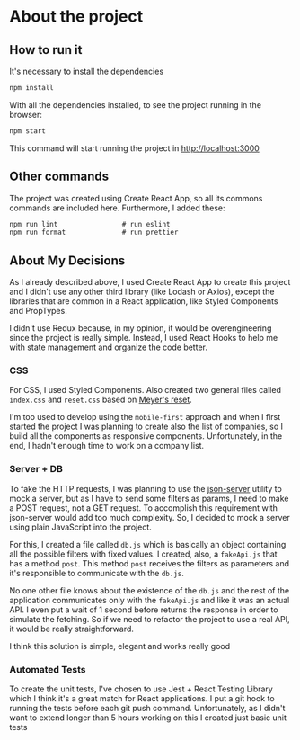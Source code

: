 # About the project

## How to run it

It's necessary to install the dependencies

```javascript
npm install
```

With all the dependencies installed, to see the project running in the browser:

```javascript
npm start
```

This command will start running the project in [http://localhost:3000](http://localhost:3000)

## Other commands

The project was created using Create React App, so all its commons commands are included here. Furthermore, I added these:

```javascript
npm run lint                # run eslint
npm run format              # run prettier
```

## About My Decisions

As I already described above, I used Create React App to create this project and I didn't use any other third library (like Lodash or Axios), except the libraries that are common in a React application, like Styled Components and PropTypes.

I didn't use Redux because, in my opinion, it would be overengineering since the project is really simple. Instead, I used React Hooks to help me with state management and organize the code better.

### CSS

For CSS, I used Styled Components. Also created two general files called `index.css` and `reset.css` based on [Meyer's reset](http://meyerweb.com/eric/tools/css/reset/).

I'm too used to develop using the `mobile-first` approach and when I first started the project I was planning to create also the list of companies, so I build all the components as responsive components. Unfortunately, in the end, I hadn't enough time to work on a company list.

### Server + DB

To fake the HTTP requests, I was planning to use the [json-server](https://github.com/typicode/json-server) utility to mock a server, but as I have to send some filters as params, I need to make a POST request, not a GET request. To accomplish this requirement with json-server would add too much complexity. So, I decided to mock a server using plain JavaScript into the project.

For this, I created a file called `db.js` which is basically an object containing all the possible filters with fixed values. I created, also, a `fakeApi.js` that has a method `post`. This method `post` receives the filters as parameters and it's responsible to communicate with the `db.js`.

No one other file knows about the existence of the `db.js` and the rest of the application communicates only with the `fakeApi.js` and like it was an actual API. I even put a wait of 1 second before returns the response in order to simulate the fetching. So if we need to refactor the project to use a real API, it would be really straightforward.

I think this solution is simple, elegant and works really good

### Automated Tests

To create the unit tests, I've chosen to use Jest + React Testing Library which I think it's a great match for React applications. I put a git hook to running the tests before each git push command. Unfortunately, as I didn't want to extend longer than 5 hours working on this I created just basic unit tests
